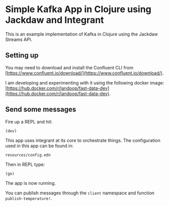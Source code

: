 # Simple Kafka App in Clojure using Jackdaw and Integrant

This is an example implementation of Kafka in Clojure using the
Jackdaw Streams API.

## Setting up

You may need to download and install the Confluent CLI from
[https://www.confluent.io/download/](https://www.confluent.io/download/).

I am developing and experimenting with it using the following docker image:
[https://hub.docker.com/r/landoop/fast-data-dev](https://hub.docker.com/r/landoop/fast-data-dev).

## Send some messages

Fire up a REPL and hit:
```
(dev)
```

This app uses integrant at its core to orchestrate things. The
configuration used in this app can be found in:

```
resources/config.edn
```

Then in REPL type:

```
(go)
```

The app is now running.

You can publish messages through the `client` namespace and function
`publish-temperature!`.

